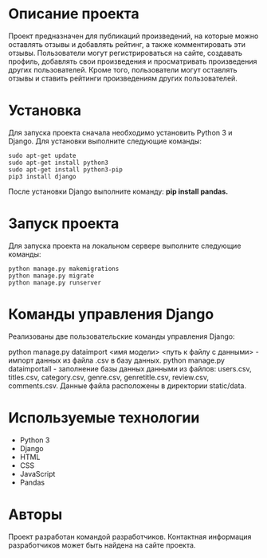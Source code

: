 # Описание проекта
Проект предназначен для публикаций произведений, на которые можно оставлять отзывы и добавлять рейтинг, а также комментировать эти отзывы. Пользователи могут регистрироваться на сайте, создавать профиль, добавлять свои произведения и просматривать произведения других пользователей. Кроме того, пользователи могут оставлять отзывы и ставить рейтинги произведениям других пользователей.

# Установка
Для запуска проекта сначала необходимо установить Python 3 и Django. Для установки выполните следующие команды:

```
sudo apt-get update
sudo apt-get install python3
sudo apt-get install python3-pip
pip3 install django
```

После установки Django выполните команду: **pip install pandas.**

# Запуск проекта
Для запуска проекта на локальном сервере выполните следующие команды:

```
python manage.py makemigrations
python manage.py migrate
python manage.py runserver
```

# Команды управления Django
Реализованы две пользовательские команды управления Django:

python manage.py dataimport <имя модели> <путь к файлу с данными> - импорт данных из файла .csv в базу данных.
python manage.py dataimportall - заполнение базы данных данными из файлов: users.csv, titles.csv, category.csv, genre.csv, genretitle.csv, review.csv, comments.csv. Данные файла расположены в директории static/data.

# Используемые технологии
- Python 3
- Django
- HTML
- CSS
- JavaScript
- Pandas

# Авторы
Проект разработан командой разработчиков. Контактная информация разработчиков может быть найдена на сайте проекта.